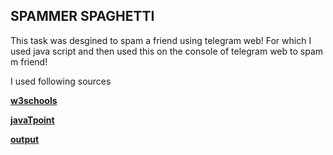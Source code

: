 
## SPAMMER SPAGHETTI

This task was desgined to spam a friend using telegram web! For which I used java script and then used this on the console of telegram web to spam m friend!

I used following sources 

[**w3schools**](https://www.w3schools.com/js/js_htmldom_document.asp)

[**javaTpoint**](https://www.javatpoint.com/what-is-vanilla-javascript)

[**output**](https://github.com/AnIkeT126/cognizance-tasks/blob/main/task-7/output.png)
